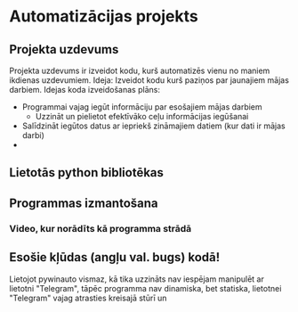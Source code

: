 # Automatizācijas projekts
## Projekta uzdevums
Projekta uzdevums ir izveidot kodu, kurš automatizēs vienu no maniem ikdienas uzdevumiem.
Ideja: Izveidot kodu kurš paziņos par jaunajiem mājas darbiem.
Idejas koda izveidošanas plāns:
  - Programmai vajag iegūt informāciju par esošajiem mājas darbiem
    - Uzzināt un pielietot efektīvāko ceļu informācijas iegūšanai
  - Salīdzināt iegūtos datus ar iepriekš zināmajiem datiem (kur dati ir mājas darbi)
  -   

## Lietotās python bibliotēkas

## Programmas izmantošana

### Video, kur norādīts kā programma strādā


## Esošie kļūdas (angļu val. bugs) kodā!
Lietojot pywinauto vismaz, kā tika uzzināts nav iespējam manipulēt ar lietotni "Telegram", tāpēc programma nav dinamiska, bet statiska, lietotnei "Telegram" vajag atrasties kreisajā stūrī un 
